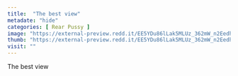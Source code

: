 ```yaml
---
title:  "The best view"
metadate: "hide"
categories: [ Rear Pussy ]
image: "https://external-preview.redd.it/EE5YDu86lLak5MLUz_362mW_n2Eedh5cFB08LGUkCCc.jpg?auto=webp&s=aabdb92c739f4be3052923b5eeb990ba5f6ccbdd"
thumb: "https://external-preview.redd.it/EE5YDu86lLak5MLUz_362mW_n2Eedh5cFB08LGUkCCc.jpg?width=1080&crop=smart&auto=webp&s=9a0fe95325d366b19560bb1dd1f24cdc39745c2a"
visit: ""
---
```

The best view
